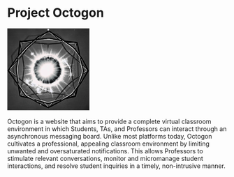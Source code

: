 # Project Octogon<br>

<img src = "gifs/ezgif.com-gif-maker_small_edit.gif">

Octogon is a website that aims to provide a complete virtual classroom environment in which Students, TAs, and Professors can interact through an asynchronous messaging board. Unlike most platforms today, Octogon cultivates a professional, appealing classroom environment by limiting unwanted and oversaturated notifications. This allows Professors to stimulate relevant conversations, monitor and micromanage student interactions, and resolve student inquiries in a timely, non-intrusive manner.
